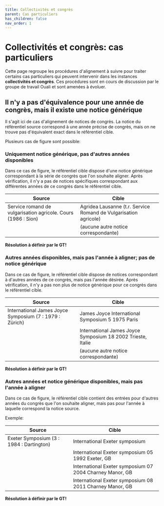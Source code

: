```yaml
---
title: Collectivités et congrès
parent: Cas particuliers
has_children: false
nav_order: 1
---
```


# Collectivités et congrès: cas particuliers

Cette page regroupe les procédures d'alignement à suivre pour traiter certains cas particuliers
qui peuvent intervenir dans les instances **collectivités et congrès**.
Ces procédures sont en cours de discussion par le groupe de travail Ouali et sont amenées à évoluer.

## Il n'y a pas d'équivalence pour une année de congrès, mais il existe une notice générique

Il s'agit ici de cas d'alignement de notices de congrès. La notice du référentiel source correspond
à une année précise de congrès, mais on ne trouve pas d'équivalent exact dans le référentiel cible.

Plusieurs cas de figure sont possible:

### Uniquement notice générique, pas d'autres années disponibles

Dans ce cas de figure, le référentiel cible dispose d'une notice générique correspondant à la série
de congrès que l'on souhaite aligner. Après vérification, il n'y a pas de notices spécifiques 
correspondant aux différentes années de ce congrès dans le référentiel cible.

| Source                                   | Cible                                                    |
| ---------------------------------------- | -------------------------------------------------------- |
| Service romand de vulgarisation agricole. Cours (1986 : Sion) | Agridea Lausanne (t.r. Service Romand de Vulgarisation agricole)|
|                                          | (aucune autre notice correspondante)       |


**Résolution à définir par le GT!**

### Autres années disponibles, mais pas l'année à aligner; pas de notice générique

Dans ce cas de figure, le référentiel cible dispose de notices correspondant à d'autres années de
ce congrès, mais pas l'année désirée. Après vérification, il n'y a pas non plus de notice générique
pour ce congrès dans le référentiel cible.

| Source                                   | Cible                                                    |
| ---------------------------------------- | -------------------------------------------------------- |
| International James Joyce Symposium (7 : 1979 : Zürich) | James Joyce International Symposium 5 1975 Paris |
|                                          | International James Joyce Symposium 18 2002 Trieste, Italie |
|                                          | (aucune autre notice correspondante)       |

**Résolution à définir par le GT!**

### Autres années et notice générique disponibles, mais pas l'année à aligner

Dans ce cas de figure, le référentiel cible contient des entrées pour d'autres années du congrès
que l'on souhaite aligner, mais pas pour l'année à laquelle correspond la notice source.

Exemple:

| Source                                   | Cible                                                    |
| ---------------------------------------- | -------------------------------------------------------- |
| Exeter Symposium (3 : 1984 : Dartington) | International Exeter symposium                           |
|                                          | International Exeter symposium 05 1992 Exeter, GB        |
|                                          | International Exeter symposium 07 2004 Charney Manor, GB |
|                                          | International Exeter symposium 08 2011 Charney Manor, GB |

**Résolution à définir par le GT!**
